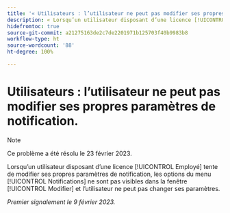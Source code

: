 ```yaml
---
title: '« Utilisateurs : l’utilisateur ne peut pas modifier ses propres paramètres de notification. »'
description: « Lorsqu’un utilisateur disposant d’une licence [!UICONTROL Employé] tente de modifier ses propres paramètres de notification, les options du menu [!UICONTROL Notifications] ne sont pas visibles dans la fenêtre [!UICONTROL Modifier] et l’utilisateur ne peut pas changer ses paramètres. »
hidefromtoc: true
source-git-commit: a21275163de2c7de2201971b125703f40b9983b8
workflow-type: ht
source-wordcount: '88'
ht-degree: 100%

---
```



# Utilisateurs : l’utilisateur ne peut pas modifier ses propres paramètres de notification.

>[!NOTE]
>
>Ce problème a été résolu le 23 février 2023.

Lorsqu’un utilisateur disposant d’une licence [!UICONTROL Employé] tente de modifier ses propres paramètres de notification, les options du menu [!UICONTROL Notifications] ne sont pas visibles dans la fenêtre [!UICONTROL Modifier] et l’utilisateur ne peut pas changer ses paramètres.

_Premier signalement le 9 février 2023._

